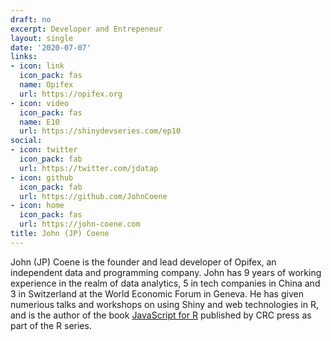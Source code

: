 ```yaml
---
draft: no
excerpt: Developer and Entrepeneur
layout: single
date: '2020-07-07'
links:
- icon: link
  icon_pack: fas
  name: Opifex
  url: https://opifex.org
- icon: video
  icon_pack: fas
  name: E10
  url: https://shinydevseries.com/ep10
social:
- icon: twitter
  icon_pack: fab
  url: https://twitter.com/jdatap
- icon: github
  icon_pack: fab
  url: https://github.com/JohnCoene
- icon: home
  icon_pack: fas
  url: https://john-coene.com
title: John (JP) Coene
---
```


John (JP) Coene is the founder and lead developer of Opifex, an independent data and programming company. John has 9 years of working experience in the realm of data analytics, 5 in tech companies in China and 3 in Switzerland at the World Economic Forum in Geneva. He has given numerious talks and workshops on using Shiny and web technologies in R, and is the author of the book [JavaScript for R](https://javascript-for-r.com) published by CRC press as part of the R series.
